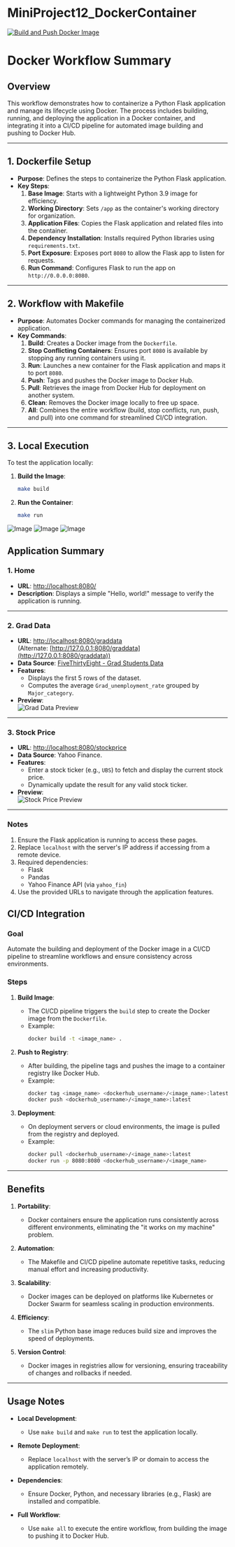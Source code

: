 # MiniProject12_DockerContainer
[![Build and Push Docker Image](https://github.com/nogibjj/MiniProject12_ShiyueZhou-DockerContainer/actions/workflows/cicd.yml/badge.svg)](https://github.com/nogibjj/MiniProject12_ShiyueZhou-DockerContainer/actions/workflows/cicd.yml)

# Docker Workflow Summary

## Overview
This workflow demonstrates how to containerize a Python Flask application and manage its lifecycle using Docker. The process includes building, running, and deploying the application in a Docker container, and integrating it into a CI/CD pipeline for automated image building and pushing to Docker Hub.

---

## 1. Dockerfile Setup
- **Purpose**: Defines the steps to containerize the Python Flask application.
- **Key Steps**:
  1. **Base Image**: Starts with a lightweight Python 3.9 image for efficiency.
  2. **Working Directory**: Sets `/app` as the container's working directory for organization.
  3. **Application Files**: Copies the Flask application and related files into the container.
  4. **Dependency Installation**: Installs required Python libraries using `requirements.txt`.
  5. **Port Exposure**: Exposes port `8080` to allow the Flask app to listen for requests.
  6. **Run Command**: Configures Flask to run the app on `http://0.0.0.0:8080`.

---

## 2. Workflow with Makefile
- **Purpose**: Automates Docker commands for managing the containerized application.
- **Key Commands**:
  1. **Build**: Creates a Docker image from the `Dockerfile`.
  2. **Stop Conflicting Containers**: Ensures port `8080` is available by stopping any running containers using it.
  3. **Run**: Launches a new container for the Flask application and maps it to port `8080`.
  4. **Push**: Tags and pushes the Docker image to Docker Hub.
  5. **Pull**: Retrieves the image from Docker Hub for deployment on another system.
  6. **Clean**: Removes the Docker image locally to free up space.
  7. **All**: Combines the entire workflow (build, stop conflicts, run, push, and pull) into one command for streamlined CI/CD integration.

---

## 3. Local Execution
To test the application locally:
1. **Build the Image**:
   ```bash
   make build
    ```
2. **Run the Container**:
   ```bash
   make run
    ```  

![Image](image/image1.png)
![Image](image/image2.png)
![Image](image/image3.png)


## Application Summary

### **1. Home**
- **URL**: [http://localhost:8080/](http://localhost:8080/)
- **Description**: Displays a simple "Hello, world!" message to verify the application is running.

---

### **2. Grad Data**
- **URL**: [http://localhost:8080/graddata](http://localhost:8080/graddata)  
  (Alternate: [http://127.0.0.1:8080/graddata](http://127.0.0.1:8080/graddata))
- **Data Source**: [FiveThirtyEight - Grad Students Data](https://github.com/fivethirtyeight/data/blob/master/college-majors/grad-students.csv)
- **Features**:
  - Displays the first 5 rows of the dataset.
  - Computes the average `Grad_unemployment_rate` grouped by `Major_category`.
- **Preview**:  
  ![Grad Data Preview](image/web1.png)

---

### **3. Stock Price**
- **URL**: [http://localhost:8080/stockprice](http://localhost:8080/stockprice)
- **Data Source**: Yahoo Finance.
- **Features**:
  - Enter a stock ticker (e.g., `UBS`) to fetch and display the current stock price.
  - Dynamically update the result for any valid stock ticker.
- **Preview**:  
  ![Stock Price Preview](image/web2.png)

---

### **Notes**
1. Ensure the Flask application is running to access these pages.
2. Replace `localhost` with the server's IP address if accessing from a remote device.
3. Required dependencies:
   - Flask
   - Pandas
   - Yahoo Finance API (via `yahoo_fin`)
4. Use the provided URLs to navigate through the application features.


## CI/CD Integration

### **Goal**
Automate the building and deployment of the Docker image in a CI/CD pipeline to streamline workflows and ensure consistency across environments.

### **Steps**
1. **Build Image**:
   - The CI/CD pipeline triggers the `build` step to create the Docker image from the `Dockerfile`.
   - Example:
     ```bash
     docker build -t <image_name> .
     ```

2. **Push to Registry**:
   - After building, the pipeline tags and pushes the image to a container registry like Docker Hub.
   - Example:
     ```bash
     docker tag <image_name> <dockerhub_username>/<image_name>:latest
     docker push <dockerhub_username>/<image_name>:latest
     ```

3. **Deployment**:
   - On deployment servers or cloud environments, the image is pulled from the registry and deployed.
   - Example:
     ```bash
     docker pull <dockerhub_username>/<image_name>:latest
     docker run -p 8080:8080 <dockerhub_username>/<image_name>
     ```

---

## Benefits

1. **Portability**:
   - Docker containers ensure the application runs consistently across different environments, eliminating the "it works on my machine" problem.

2. **Automation**:
   - The Makefile and CI/CD pipeline automate repetitive tasks, reducing manual effort and increasing productivity.

3. **Scalability**:
   - Docker images can be deployed on platforms like Kubernetes or Docker Swarm for seamless scaling in production environments.

4. **Efficiency**:
   - The `slim` Python base image reduces build size and improves the speed of deployments.

5. **Version Control**:
   - Docker images in registries allow for versioning, ensuring traceability of changes and rollbacks if needed.

---

## Usage Notes
- **Local Development**:
  - Use `make build` and `make run` to test the application locally.

- **Remote Deployment**:
  - Replace `localhost` with the server’s IP or domain to access the application remotely.

- **Dependencies**:
  - Ensure Docker, Python, and necessary libraries (e.g., Flask) are installed and compatible.

- **Full Workflow**:
  - Use `make all` to execute the entire workflow, from building the image to pushing it to Docker Hub.
